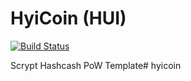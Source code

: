 HyiCoin (HUI)
===========

[![Build Status](https://travis-ci.org/RazorLove/hyicoin.png?branch=master)](https://travis-ci.org/RazorLove/hyicoin)


Scrypt Hashcash PoW Template# hyicoin
